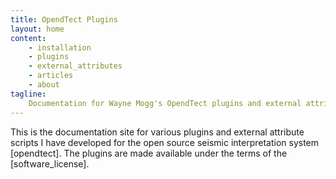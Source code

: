 ```yaml
---
title: OpendTect Plugins
layout: home 
content:
    - installation
    - plugins
    - external_attributes
    - articles
    - about
tagline:
    Documentation for Wayne Mogg's OpendTect plugins and external attribute scripts
---
```


This is the documentation site for various plugins and external attribute scripts I have developed for the open source seismic interpretation system [opendtect]. The plugins are made available under the terms of the [software_license].
